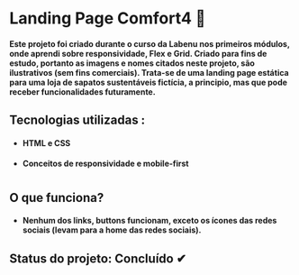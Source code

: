 # Landing Page Comfort4 👟
#### Este projeto foi criado durante o curso da Labenu nos primeiros módulos, onde aprendi sobre responsividade, Flex e Grid. Criado para fins de estudo, portanto as imagens e nomes citados neste projeto, são ilustrativos (sem fins comerciais). Trata-se de uma landing page estática para uma loja de sapatos sustentáveis fictícia, a principio, mas que pode receber funcionalidades futuramente.

## Tecnologias utilizadas :
* #### HTML e CSS
* #### Conceitos de responsividade e mobile-first

#
## O que funciona?
* #### Nenhum dos links, buttons funcionam, exceto os ícones das redes sociais (levam para a home das redes sociais).

## Status do projeto: Concluído ✔
